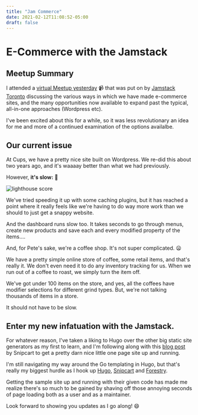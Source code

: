 ```yaml
---
title: "Jam Commerce"
date: 2021-02-12T11:08:52-05:00
draft: false
---
```


# E-Commerce with the Jamstack

## Meetup Summary

I attended a [virtual Meetup yesterday](https://www.meetup.com/JAMstack-Toronto/events/275874245/) :video_camera: that was put on by [Jamstack Toronto](https://www.meetup.com/JAMstack-Toronto/) discussing the various ways in which we have made e-commerce sites, and the many opportunities now available to expand past the typical, all-in-one approaches (Wordpress etc).

I've been excited about this for a while, so it was less revolutionary an idea for me and more of a continued examination of the options availalbe.

## Our current issue

At Cups, we have a pretty nice site built on Wordpress. We re-did this about two years ago, and it's waaaay better than what we had previously.

However, **it's slow:** :snail:

![lighthouse score](/images/lighthouse-2.12.21.jpg)

We've tried speeding it up with some caching plugins, but it has reached a point where it really feels like we're having to do way more work than we should to just get a snappy website.

And the dashboard runs slow too. It takes seconds to go through menus, create new products and save each and every modified property of the items....

And, for Pete's sake, we're a coffee shop. It's not super complicated. :frowning:

We have a pretty simple online store of coffee, some retail items, and that's really it. We don't even need it to do any inventory tracking for us. When we run out of a coffee to roast, we simply turn the item off.

We've got under 100 items on the store, and yes, all the coffees have modifier selections for different grind types. But, we're not talking thousands of items in a store.

It should not have to be slow.

## Enter my new infatuation with the Jamstack.

For whatever reason, I've taken a liking to Hugo over the other big static site generators as my first to learn, and I'm following along with this [blog post](https://snipcart.com/blog/hugo-tutorial-static-site-ecommerce) by Snipcart to get a pretty darn nice little one page site up and running.

I'm still navigating my way around the Go templating in Hugo, but that's really my biggest hurdle as I hook up [Hugo](https://gohugo.io/), [Snipcart](https://snipcart.com/) and [Forestry](https://forestry.io/).

Getting the sample site up and running with their given code has made me realize there's so much to be gained by shaving off those annoying seconds of page loading both as a user and as a maintainer.

Look forward to showing you updates as I go along! :smile: